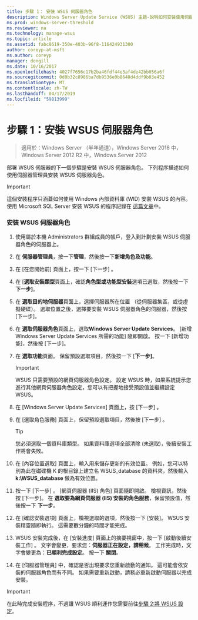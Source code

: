 ```yaml
---
title: 步驟 1： 安裝 WSUS 伺服器角色
description: Windows Server Update Service (WSUS) 主題-說明如何安裝使用伺服器管理員的伺服器角色
ms.prod: windows-server-threshold
ms.reviewer: na
ms.technology: manage-wsus
ms.topic: article
ms.assetid: fabc8619-350e-403b-96f8-116424931300
author: coreyp-at-msft
ms.author: coreyp
manager: dongill
ms.date: 10/16/2017
ms.openlocfilehash: 4027f7656c17b2ba46fdf44e3af4de42bb056a6f
ms.sourcegitcommit: 0d0b32c8986ba7db9536e0b8648d4ddf9b03e452
ms.translationtype: MT
ms.contentlocale: zh-TW
ms.lasthandoff: 04/17/2019
ms.locfileid: "59813999"
---
```

# <a name="step-1-install-the-wsus-server-role"></a>步驟 1：安裝 WSUS 伺服器角色

>適用於：Windows Server （半年通道），Windows Server 2016 中，Windows Server 2012 R2 中，Windows Server 2012

部署 WSUS 伺服器的下一個步驟是安裝 WSUS 伺服器角色。 下列程序描述如何使用伺服器管理員安裝 WSUS 伺服器角色。

> [!IMPORTANT]
> 這個安裝程序只涵蓋如何使用 Windows 內部資料庫 (WID) 安裝 WSUS 的內容。 使用 Microsoft SQL Server 安裝 WSUS 的程序記錄在 [這篇文章](https://social.technet.microsoft.com/wiki/contents/articles/10020.installing-wsus-server-role-on-windows-server-2012-with-microsoft-sql-database.aspx)中。

### <a name="to-install-the-wsus-server-role"></a>安裝 WSUS 伺服器角色

1.  使用屬於本機 Administrators 群組成員的帳戶，登入到計劃安裝 WSUS 伺服器角色的伺服器上。

2.  在 **伺服器管理員**，按一下**管理**，然後按一下**新增角色及功能**。

3.  在 [在您開始前]  頁面上，按一下 [下一步] 。

4.  在 [**選取安裝類型**頁面上，確認**角色型或功能型安裝**選項已選取，然後按一下**下一步]**。

5.  在 **選取目的地伺服器**頁面上，選擇伺服器所在位置 （從伺服器集區，或從虛擬硬碟）。 選取位置之後，選擇要安裝 WSUS 伺服器角色的伺服器，然後按 [下一步]。

6.  在 **選取伺服器角色**頁面上，選取**Windows Server Update Services**。  [新增 Windows Server Update Services 所需的功能] 隨即開啟。 按一下 [新增功能]，然後按 [下一步]。

7.  在 **選取功能**頁面。 保留預設選取項目，然後按一下 [**下一步]**。

    > [!IMPORTANT]
    > WSUS 只需要預設的網頁伺服器角色設定。 設定 WSUS 時，如果系統提示您進行其他網頁伺服器角色設定，您可以有把握地接受預設值並繼續設定 WSUS。

8.  在 [Windows Server Update Services]  頁面上，按 [下一步] 。

9. 在 [選取角色服務]  頁面上，保留預設選取項目，然後按 [下一步] 。

    > [!TIP]
    > 您必須選取一個資料庫類型。 如果資料庫選項全部清除 (未選取)，後續安裝工作將會失敗。

10. 在 [內容位置選取] 頁面上，輸入用來儲存更新的有效位置。 例如，您可以特別為此在磁碟機 K 的根目錄上建立名 WSUS_database 的資料夾，然後輸入 **k:\WSUS_database** 做為有效位置。

11. 按一下 [下一步] 。 [網頁伺服器 (IIS) 角色]  頁面隨即開啟。 檢視資訊，然後按 [下一步]。 在 **選取要為網頁伺服器 (IIS) 安裝的角色服務**，保留預設值，然後按一下 **下一步**。

12. 在 [確認安裝選項] 頁面上，檢視選取的選項，然後按一下 [安裝]。 WSUS 安裝精靈隨即執行。 這需要數分鐘的時間才能完成。

13. WSUS 安裝完成後，在 [安裝進度]  頁面上的摘要視窗中，按一下 [啟動後續安裝工作] 。 文字會變更，要求您：**伺服器正在設定，請稍候**。 工作完成時，文字會變更為：**已順利完成設定**。 按一下 **關閉**。

14. 在 [伺服器管理員] 中，確認是否出現要求您重新啟動的通知。 這可能會依安裝的伺服器角色而有不同。 如果需要重新啟動，請務必重新啟動伺服器以完成安裝。

> [!IMPORTANT]
> 在此時完成安裝程序，不過讓 WSUS 順利運作您需要前往[步驟 2:將 WSUS 設定](2-configure-wsus.md)。

